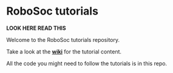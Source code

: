 
# RoboSoc tutorials

**LOOK HERE READ THIS**

Welcome to the RoboSoc tutorials repository.

Take a look at the **[wiki](https://github.com/Robosoc-Southampton/Tutorials/wiki)** for the tutorial content.

All the code you might need to follow the tutorials is in this repo.
